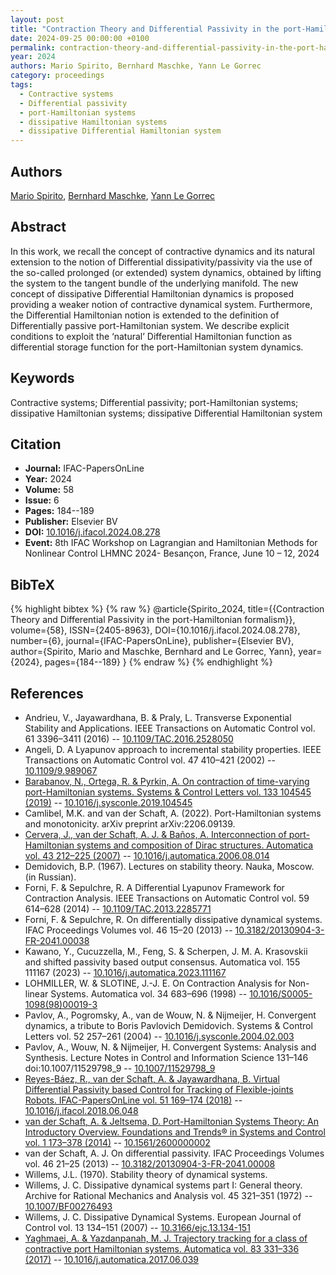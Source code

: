 ```yaml
---
layout: post
title: "Contraction Theory and Differential Passivity in the port-Hamiltonian formalism"
date: 2024-09-25 00:00:00 +0100
permalink: contraction-theory-and-differential-passivity-in-the-port-hamiltonian-formalism
year: 2024
authors: Mario Spirito, Bernhard Maschke, Yann Le Gorrec
category: proceedings
tags:
  - Contractive systems
  - Differential passivity
  - port-Hamiltonian systems
  - dissipative Hamiltonian systems
  - dissipative Differential Hamiltonian system
---
```

 
## Authors
[Mario Spirito](authors/mario_spirito), [Bernhard Maschke](authors/bernhard_maschke), [Yann Le Gorrec](authors/yann_le_gorrec)
 
## Abstract
In this work, we recall the concept of contractive dynamics and its natural extension to the notion of Differential dissipativity/passivity via the use of the so-called prolonged (or extended) system dynamics, obtained by lifting the system to the tangent bundle of the underlying manifold. The new concept of dissipative Differential Hamiltonian dynamics is proposed providing a weaker notion of contractive dynamical system. Furthermore, the Differential Hamiltonian notion is extended to the definition of Differentially passive port-Hamiltonian system. We describe explicit conditions to exploit the ‘natural’ Differential Hamiltonian function as differential storage function for the port-Hamiltonian system dynamics.
 
## Keywords
Contractive systems; Differential passivity; port-Hamiltonian systems; dissipative Hamiltonian systems; dissipative Differential Hamiltonian system
 
## Citation
- **Journal:** IFAC-PapersOnLine
- **Year:** 2024
- **Volume:** 58
- **Issue:** 6
- **Pages:** 184--189
- **Publisher:** Elsevier BV
- **DOI:** [10.1016/j.ifacol.2024.08.278](https://doi.org/10.1016/j.ifacol.2024.08.278)
- **Event:** 8th IFAC Workshop on Lagrangian and Hamiltonian Methods for Nonlinear Control LHMNC 2024- Besançon, France, June 10 – 12, 2024
 
## BibTeX
{% highlight bibtex %}
{% raw %}
@article{Spirito_2024,
  title={{Contraction Theory and Differential Passivity in the port-Hamiltonian formalism}},
  volume={58},
  ISSN={2405-8963},
  DOI={10.1016/j.ifacol.2024.08.278},
  number={6},
  journal={IFAC-PapersOnLine},
  publisher={Elsevier BV},
  author={Spirito, Mario and Maschke, Bernhard and Le Gorrec, Yann},
  year={2024},
  pages={184--189}
}
{% endraw %}
{% endhighlight %}
 
## References
- Andrieu, V., Jayawardhana, B. & Praly, L. Transverse Exponential Stability and Applications. IEEE Transactions on Automatic Control vol. 61 3396–3411 (2016) -- [10.1109/TAC.2016.2528050](https://doi.org/10.1109/TAC.2016.2528050)
- Angeli, D. A Lyapunov approach to incremental stability properties. IEEE Transactions on Automatic Control vol. 47 410–421 (2002) -- [10.1109/9.989067](https://doi.org/10.1109/9.989067)
- [Barabanov, N., Ortega, R. & Pyrkin, A. On contraction of time-varying port-Hamiltonian systems. Systems &amp; Control Letters vol. 133 104545 (2019)](on-contraction-of-time-varying-port-hamiltonian-systems) -- [10.1016/j.sysconle.2019.104545](https://doi.org/10.1016/j.sysconle.2019.104545)
- Camlibel, M.K. and van der Schaft, A. (2022). Port-Hamiltonian systems and monotonicity. arXiv preprint arXiv:2206.09139.
- [Cervera, J., van der Schaft, A. J. & Baños, A. Interconnection of port-Hamiltonian systems and composition of Dirac structures. Automatica vol. 43 212–225 (2007)](interconnection-of-port-hamiltonian-systems-and-composition-of-dirac-structures) -- [10.1016/j.automatica.2006.08.014](https://doi.org/10.1016/j.automatica.2006.08.014)
- Demidovich, B.P. (1967). Lectures on stability theory. Nauka, Moscow. (in Russian).
- Forni, F. & Sepulchre, R. A Differential Lyapunov Framework for Contraction Analysis. IEEE Transactions on Automatic Control vol. 59 614–628 (2014) -- [10.1109/TAC.2013.2285771](https://doi.org/10.1109/TAC.2013.2285771)
- Forni, F. & Sepulchre, R. On differentially dissipative dynamical systems. IFAC Proceedings Volumes vol. 46 15–20 (2013) -- [10.3182/20130904-3-FR-2041.00038](https://doi.org/10.3182/20130904-3-FR-2041.00038)
- Kawano, Y., Cucuzzella, M., Feng, S. & Scherpen, J. M. A. Krasovskii and shifted passivity based output consensus. Automatica vol. 155 111167 (2023) -- [10.1016/j.automatica.2023.111167](https://doi.org/10.1016/j.automatica.2023.111167)
- LOHMILLER, W. & SLOTINE, J.-J. E. On Contraction Analysis for Non-linear Systems. Automatica vol. 34 683–696 (1998) -- [10.1016/S0005-1098(98)00019-3](https://doi.org/10.1016/S0005-1098(98)00019-3)
- Pavlov, A., Pogromsky, A., van de Wouw, N. & Nijmeijer, H. Convergent dynamics, a tribute to Boris Pavlovich Demidovich. Systems &amp; Control Letters vol. 52 257–261 (2004) -- [10.1016/j.sysconle.2004.02.003](https://doi.org/10.1016/j.sysconle.2004.02.003)
- Pavlov, A., Wouw, N. & Nijmeijer, H. Convergent Systems: Analysis and Synthesis. Lecture Notes in Control and Information Science 131–146 doi:10.1007/11529798_9 -- [10.1007/11529798_9](https://doi.org/10.1007/11529798_9)
- [Reyes-Báez, R., van der Schaft, A. & Jayawardhana, B. Virtual Differential Passivity based Control for Tracking of Flexible-joints Robots. IFAC-PapersOnLine vol. 51 169–174 (2018)](virtual-differential-passivity-based-control-for-tracking-of-flexible-joints-robots) -- [10.1016/j.ifacol.2018.06.048](https://doi.org/10.1016/j.ifacol.2018.06.048)
- [van der Schaft, A. & Jeltsema, D. Port-Hamiltonian Systems Theory: An Introductory Overview. Foundations and Trends® in Systems and Control vol. 1 173–378 (2014)](port-hamiltonian-systems-theory-an-introductory-overview-journal) -- [10.1561/2600000002](https://doi.org/10.1561/2600000002)
- van der Schaft, A. J. On differential passivity. IFAC Proceedings Volumes vol. 46 21–25 (2013) -- [10.3182/20130904-3-FR-2041.00008](https://doi.org/10.3182/20130904-3-FR-2041.00008)
- Willems, J.L. (1970). Stability theory of dynamical systems.
- Willems, J. C. Dissipative dynamical systems part I: General theory. Archive for Rational Mechanics and Analysis vol. 45 321–351 (1972) -- [10.1007/BF00276493](https://doi.org/10.1007/BF00276493)
- Willems, J. C. Dissipative Dynamical Systems. European Journal of Control vol. 13 134–151 (2007) -- [10.3166/ejc.13.134-151](https://doi.org/10.3166/ejc.13.134-151)
- [Yaghmaei, A. & Yazdanpanah, M. J. Trajectory tracking for a class of contractive port Hamiltonian systems. Automatica vol. 83 331–336 (2017)](trajectory-tracking-for-a-class-of-contractive-port-hamiltonian-systems) -- [10.1016/j.automatica.2017.06.039](https://doi.org/10.1016/j.automatica.2017.06.039)

